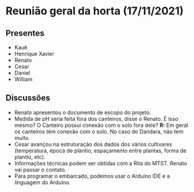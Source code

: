 # Reunião geral da horta (17/11/2021)

## Presentes

* Kauê
* Henrique Xavier
* Renato
* Cesar
* Daniel
* William

## Discussões

* Renato apresentou o documento de escopo do projeto.
* Medida de pH seria feita fora dos canteiros, disse o Renato. É isso mesmo? O Canteiro possui conexão com o solo fora dele? **R:** Em geral os canteiros têm conexão com o solo. No caso do Dandara, não tem muito.
* Cesar avançou na estruturação dos dados dos vários cultivares (temperatura, época de plantio, espaçamento entre plantas, forma de plantio, etc).
* Informações técnicas podem ser obtidas com a Rita do MTST. Renato vai passar o contato.
* Para programar o embarcado, podemos usar o Arduino IDE e a linguagem do Arduino.